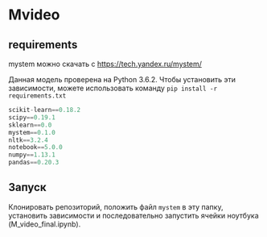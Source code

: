 # Mvideo

## requirements

mystem можно скачать с https://tech.yandex.ru/mystem/

Данная модель проверена на Python 3.6.2. Чтобы установить эти зависимости, можете использовать команду `pip install -r requirements.txt`
```python
scikit-learn==0.18.2
scipy==0.19.1
sklearn==0.0
mystem==0.1.0
nltk==3.2.4
notebook==5.0.0
numpy==1.13.1
pandas==0.20.3
```

## Запуск

Клонировать репозиторий, положить файл `mystem` в эту папку, установить зависимости и последовательно запустить ячейки ноутбука (M_video_final.ipynb).
